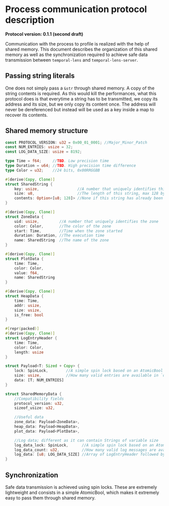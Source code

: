 # Process communication protocol description

**Protocol version: 0.1.1 (second draft)**

Communication with the process to profile is realized with the help of shared memory. This document describes the organization of this shared memory as well
as the synchronization required to achieve safe data transmission between `temporal-lens` and `temporal-lens-server`.

## Passing string literals

One does not simply pass a `&str` through shared memory. A copy of the string contents is required. As this would kill the performances, what this protocol
does is that everytime a string has to be transmitted, we copy its address and its size, but we only copy its content once. The address will never be
dereferenced but instead will be used as a key inside a map to recover its contents.

## Shared memory structure

```rs
const PROTOCOL_VERSION: u32 = 0x00_01_0001; //Major_Minor_Patch
const NUM_ENTRIES: usize = 32;
const LOG_DATA_SIZE: usize = 8192;

type Time = f64;     //TBD. Low precision time
type Duration = u64; //TBD. High precision time difference
type Color = u32;    //24 bits, 0x00RRGGBB

#[derive(Copy, Clone)]
struct SharedString {
    key: usize,                 //A number that uniquely identifies this zone's name string (typically, the string's address)
    size: u8,                   //The length of this string, max 128 bytes
    contents: Option<[u8; 128]> //None if this string has already been sent. Otherwise, the string's contents
}

#[derive(Copy, Clone)]
struct ZoneData {
    uid: usize,         //A number that uniquely identifies the zone
    color: Color,       //The color of the zone
    start: Time,        //Time when the zone started
    duration: Duration, //The execution time
    name: SharedString  //The name of the zone
}

#[derive(Copy, Clone)]
struct PlotData {
    time: Time,
    color: Color,
    value: f64,
    name: SharedString
}

#[derive(Copy, Clone)]
struct HeapData {
    time: Time,
    addr: usize,
    size: usize,
    is_free: bool
}

#[repr(packed)]
#[derive(Copy, Clone)]
struct LogEntryHeader {
    time: Time,
    color: Color,
    length: usize
}

struct Payload<T: Sized + Copy> {
    lock: SpinLock,        //A simple spin lock based on an AtomicBool
    size: usize,           //How many valid entries are available in `data`
    data: [T; NUM_ENTRIES]
}

struct SharedMemoryData {
    //Compatibility fields
    protocol_version: u32,
    sizeof_usize: u32,

    //Useful data
    zone_data: Payload<ZoneData>,
    heap_data: Payload<HeapData>,
    plot_data: Payload<PlotData>,

    //Log data; different as it can contain Strings of variable size
    log_data_lock: SpinLock,      //A simple spin lock based on an AtomicBool
    log_data_count: u32,          //How many valid log messages are available in `log_data`
    log_data: [u8; LOG_DATA_SIZE] //Array of LogEntryHeader followed by `header.length` bytes of log message
}
```

## Synchronization

Safe data transmission is achieved using spin locks. These are extremely lightweight and consists in a simple AtomicBool, which makes it extremely easy
to pass them through shared memory.

